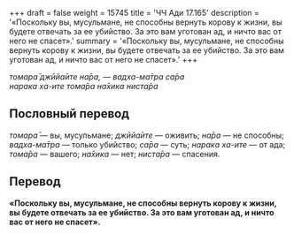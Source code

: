 +++
draft = false
weight = 15745
title = 'ЧЧ Ади 17.165'
description = '«Поскольку вы, мусульмане, не способны вернуть корову к жизни, вы будете отвечать за ее убийство. За это вам уготован ад, и ничто вас от него не спасет».'
summary = '«Поскольку вы, мусульмане, не способны вернуть корову к жизни, вы будете отвечать за ее убийство. За это вам уготован ад, и ничто вас от него не спасет».'
+++

_томара̄ джӣйа̄ите на̄ра, — вадха-ма̄тра са̄ра  
нарака ха-ите тома̄ра на̄хика ниста̄ра_

## Пословный перевод

_томара̄_ — вы, мусульмане; _джӣйа̄ите_ — оживить; _на̄ра_ — не способны; _вадха_\-_ма̄тра_ — только убийство; _са̄ра_ — суть; _нарака_ _ха_\-_ите_ — от ада; _тома̄ра_ — вашего; _на̄хика_ — нет; _ниста̄ра_ — спасения.

## Перевод

**«Поскольку вы, мусульмане, не способны вернуть корову к жизни, вы будете отвечать за ее убийство. За это вам уготован ад, и ничто вас от него не спасет».**
